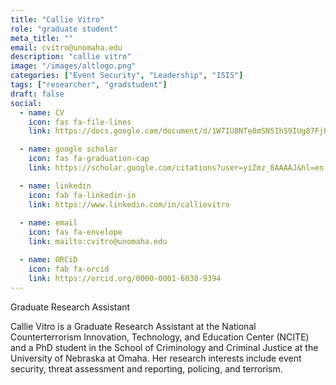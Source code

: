 ```yaml
---
title: "Callie Vitro"
role: "graduate student"
meta_title: ""
email: cvitro@unomaha.edu
description: "callie vitro"
image: "/images/altlogo.png"
categories: ["Event Security", "Leadership", "ISIS"]
tags: ["researcher", "gradstudent"]
draft: false
social:
  - name: CV
    icon: fas fa-file-lines
    link: https://docs.google.com/document/d/1W7IU8NTe8mSN5IhS9IUg87FjPRid0h_9/edit

  - name: google scholar
    icon: fas fa-graduation-cap
    link: https://scholar.google.com/citations?user=yiZmz_8AAAAJ&hl=en

  - name: linkedin
    icon: fab fa-linkedin-in
    link: https://www.linkedin.com/in/callievitro
  
  - name: email
    icon: fas fa-envelope
    link: mailto:cvitro@unomaha.edu

  - name: ORCiD
    icon: fab fa-orcid
    link: https://orcid.org/0000-0001-6038-9394
---
```

Graduate Research Assistant

<!--more-->

Callie Vitro is a Graduate Research Assistant at the National Counterterrorism Innovation, Technology, and Education Center (NCITE) and a PhD student in the School of Criminology and Criminal Justice at the University of Nebraska at Omaha. Her research interests include event security, threat assessment and reporting, policing, and terrorism.